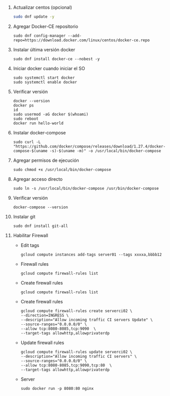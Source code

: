 
1. Actualizar centos (opcional)
    ```bash
    sudo dnf update -y
    ```

1. Agregar Docker-CE repositorio
    ```console
    sudo dnf config-manager --add-repo=https://download.docker.com/linux/centos/docker-ce.repo
    ```

1. Instalar última versión docker
    ```console
    sudo dnf install docker-ce --nobest -y
    ```
1. Iniciar docker cuando iniciar el SO
    ```console
    sudo systemctl start docker
    sudo systemctl enable docker
    ```
1. Verificar versión
    ```console
    docker --version
    docker ps
    id
    sudo usermod -aG docker $(whoami)
    sudo reboot
    docker run hello-world
    ```

    
1. Instalar docker-compose
    ```console
    sudo curl -L "https://github.com/docker/compose/releases/download/1.27.4/docker-compose-$(uname -s)-$(uname -m)" -o /usr/local/bin/docker-compose
    ```

1. Agregar permisos de ejecución
    ```console
    sudo chmod +x /usr/local/bin/docker-compose
    ```

1. Agregar acceso directo
    ```console
    sudo ln -s /usr/local/bin/docker-compose /usr/bin/docker-compose
    ```
1. Verificar versión
    ```console
    docker-compose --version
    ```

1. Instalar git
    ```console
    sudo dnf install git-all
    ```
    

1. Habilitar Firewall
        
    * Edit tags
        ```console
        gcloud compute instances add-tags server01 --tags xxxxa,bbbb12
        ```

    * Firewall rules
        ```console
        gcloud compute firewall-rules list
        ```

    * Create firewall rules
        ```console
        gcloud compute firewall-rules list
        ```

    * Create firewall rules
        ```console
        gcloud compute firewall-rules create serverci02 \
        --direction=INGRESS \
        --description="Allow incoming traffic CI servers Update" \
        --source-ranges="0.0.0.0/0" \
        --allow tcp:8080-8085,tcp:9090  \
        --target-tags allowhttp,allowprivaterdp
        ```

    * Update firewall rules
        ```console
        gcloud compute firewall-rules update serverci02 \
        --description="Allow incoming traffic CI servers" \
        --source-ranges="0.0.0.0/0" \
        --allow tcp:8080-8085,tcp:9090,tcp:80  \
        --target-tags allowhttp,allowprivaterdp
        ```
    
    * Server
        ```console
        sudo docker run -p 8080:80 nginx
        ```
